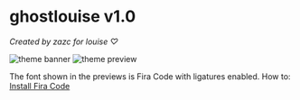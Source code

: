 # ghostlouise v1.0
*Created by zazc for louise ♡*

![theme banner](https://i.ibb.co/tbfhtpP/themebanner.png)
![theme preview](https://i.ibb.co/1vcHK6S/themeexamples.png)

The font shown in the previews is Fira Code with ligatures enabled.
How to: [Install Fira Code](https://github.com/tonsky/FiraCode/wiki/VS-Code-Instructions)

